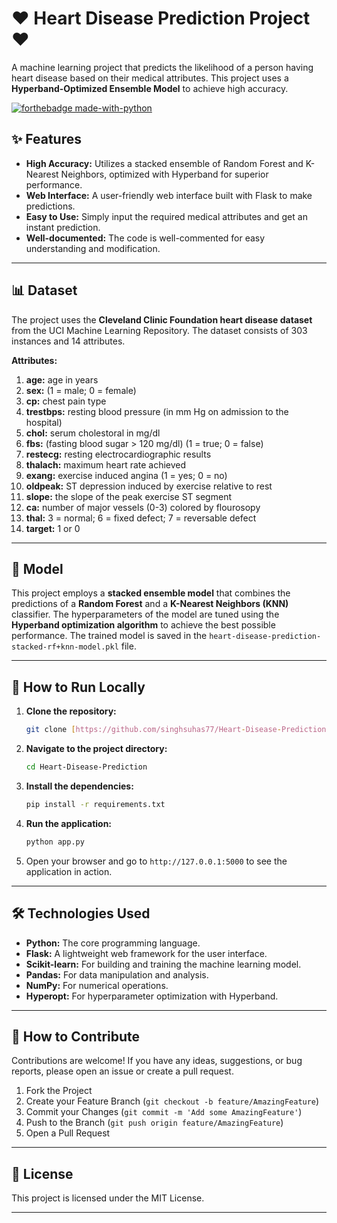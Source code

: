 # ❤️ Heart Disease Prediction Project ❤️

A machine learning project that predicts the likelihood of a person having heart disease based on their medical attributes. This project uses a **Hyperband-Optimized Ensemble Model** to achieve high accuracy.

[![forthebadge made-with-python](http://ForTheBadge.com/images/badges/made-with-python.svg)](https://www.python.org/)

## ✨ Features

* **High Accuracy:** Utilizes a stacked ensemble of Random Forest and K-Nearest Neighbors, optimized with Hyperband for superior performance.
* **Web Interface:** A user-friendly web interface built with Flask to make predictions.
* **Easy to Use:** Simply input the required medical attributes and get an instant prediction.
* **Well-documented:** The code is well-commented for easy understanding and modification. 

---

## 📊 Dataset

The project uses the **Cleveland Clinic Foundation heart disease dataset** from the UCI Machine Learning Repository. The dataset consists of 303 instances and 14 attributes.

**Attributes:**

1.  **age:** age in years
2.  **sex:** (1 = male; 0 = female)
3.  **cp:** chest pain type
4.  **trestbps:** resting blood pressure (in mm Hg on admission to the hospital)
5.  **chol:** serum cholestoral in mg/dl
6.  **fbs:** (fasting blood sugar > 120 mg/dl) (1 = true; 0 = false)
7.  **restecg:** resting electrocardiographic results
8.  **thalach:** maximum heart rate achieved
9.  **exang:** exercise induced angina (1 = yes; 0 = no)
10. **oldpeak:** ST depression induced by exercise relative to rest
11. **slope:** the slope of the peak exercise ST segment
12. **ca:** number of major vessels (0-3) colored by flourosopy
13. **thal:** 3 = normal; 6 = fixed defect; 7 = reversable defect
14. **target:** 1 or 0

---

## 🤖 Model

This project employs a **stacked ensemble model** that combines the predictions of a **Random Forest** and a **K-Nearest Neighbors (KNN)** classifier. The hyperparameters of the model are tuned using the **Hyperband optimization algorithm** to achieve the best possible performance. The trained model is saved in the `heart-disease-prediction-stacked-rf+knn-model.pkl` file.

---

## 🚀 How to Run Locally

1.  **Clone the repository:**
    ```bash
    git clone [https://github.com/singhsuhas77/Heart-Disease-Prediction.git](https://github.com/singhsuhas77/Heart-Disease-Prediction.git)
    ```
2.  **Navigate to the project directory:**
    ```bash
    cd Heart-Disease-Prediction
    ```
3.  **Install the dependencies:**
    ```bash
    pip install -r requirements.txt
    ```
4.  **Run the application:**
    ```bash
    python app.py
    ```
5.  Open your browser and go to `http://127.0.0.1:5000` to see the application in action.

---

## 🛠️ Technologies Used

* **Python:** The core programming language.
* **Flask:** A lightweight web framework for the user interface.
* **Scikit-learn:** For building and training the machine learning model.
* **Pandas:** For data manipulation and analysis.
* **NumPy:** For numerical operations.
* **Hyperopt:** For hyperparameter optimization with Hyperband.

---

## 🤝 How to Contribute

Contributions are welcome! If you have any ideas, suggestions, or bug reports, please open an issue or create a pull request.

1.  Fork the Project
2.  Create your Feature Branch (`git checkout -b feature/AmazingFeature`)
3.  Commit your Changes (`git commit -m 'Add some AmazingFeature'`)
4.  Push to the Branch (`git push origin feature/AmazingFeature`)
5.  Open a Pull Request

---

## 📜 License

This project is licensed under the MIT License.

---
